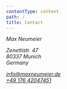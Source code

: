 ```yaml
---
contentType: content
path: /
title: Contact
---
```

<div class="container container__narrow text__center">
    <address>
        <p>Max Neumeier</p>
        <p>Zenettistr. 47<br>
        80337 Munich<br>
        Germany</p>
        <p><a href="mailto:info@maxneumeier.de">info@maxneumeier.de</a><br>
        <a href="tel:+4917642047451">+49 176 42047451</a></p>
    </address>
</div>
